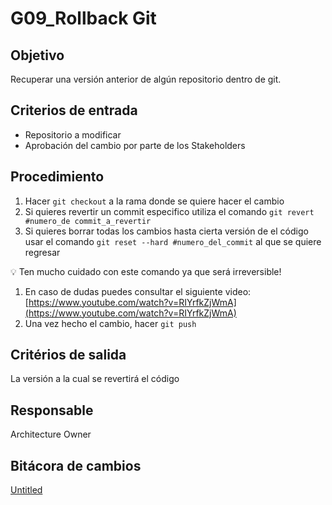 # G09_Rollback Git

## **Objetivo**

Recuperar una versión anterior de algún repositorio dentro de git. 

## **Criterios de entrada**

- Repositorio a modificar
- Aprobación del cambio por parte de los Stakeholders

## **Procedimiento**

1. Hacer `git checkout` a la rama donde se quiere hacer el cambio
2. Si quieres revertir un commit especifico utiliza el comando  `git revert #numero_de commit_a_revertir`
3. Si quieres borrar todas los cambios hasta cierta versión de el código usar el comando `git reset --hard #numero_del_commit` al que se quiere regresar

<aside>
💡 Ten mucho cuidado con este comando ya que será irreversible!

</aside>

1. En caso de dudas puedes consultar el siguiente video:[https://www.youtube.com/watch?v=RIYrfkZjWmA](https://www.youtube.com/watch?v=RIYrfkZjWmA)
2. Una vez hecho el cambio, hacer `git push`

## **Critérios de salida**

La versión a la cual se revertirá el código

## **Responsable**

Architecture Owner

## Bitácora de cambios

[Untitled](G09_Rollback%20Git%203761823cbe39469c86fb7406e6d7dd25/Untitled%20Database%20500c8c39eccc4f008afe024b961007ca.csv)